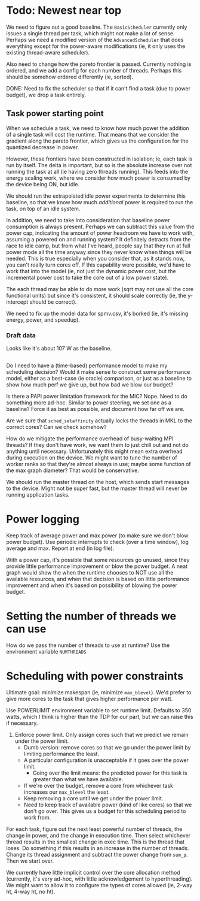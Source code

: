# Todo: Newest near top
We need to figure out a good baseline. The `BasicScheduler` currently only issues a single thread per task, which might not make a lot of sense. Perhaps we need a modified version of the `AdvancedScheduler` that does everything except for the power-aware modifications (ie, it only uses the existing thread-aware scheduler).

Also need to change how the pareto frontier is passed. Currently nothing is ordered, and we add a config for each number of threads. Perhaps this should be somehow ordered differently (ie, sorted).

DONE: Need to fix the scheduler so that if it can't find a task (due to power budget), we drop a task entirely.

## Task power starting point
When we schedule a task, we need to know how much power the addition of a single task will cost the runtime. That means that we consider the gradient along the pareto frontier, which gives us the configuration for the quantized decrease in power.

However, these frontiers have been constructed in isolation; ie, each task is run by itself. The delta is important, but so is the absolute increase over not running the task at all (ie having zero threads running). This feeds into the energy scaling work, where we consider how much power is consumed by the device being ON, but idle.

We should run the extrapolated idle power experiments to determine this baseline, so that we know how much _additional_ power is required to run the task, on top of an idle system.

In addition, we need to take into consideration that baseline power consumption is always present. Perhaps we can subtract this value from the power cap, indicating the amount of power headroom we have to work with, assuming a powered on and running system? It definitely detracts from the race to idle camp, but from what I've heard, people say that they run at full power mode all the time anyway since they never know when things will be needed. This is true especially when you consider that, as it stands now, you can't really turn cores off. If this capability were possible, we'd have to work that into the model (ie, not just the dynamic power cost, but the incremental power cost to take the core out of a low power state).

The each thread may be able to do more work (sqrt may not use all the core functional units) but since it's consistent, it should scale correctly (ie, the y-intercept should be correct).

We need to fix up the model data for spmv.csv, it's borked (ie, it's missing energy, power, and speedup).

### Draft data
Looks like it's about 107 W as the baseline.

##
Do I need to have a (time-based) performance model to make my scheduling decision? Would it make sense to construct some performance model, either as a best-case (ie oracle) comparison, or just as a baseline to show how much perf we give up, but how bad we blow our budget?

Is there a PAPI power limitation framework for the MIC? Nope. Need to do something more ad-hoc. Similar to power steering, we set one as a baseline? Force it as best as possible, and document how far off we are.

Are we sure that `sched_setaffinity` actually locks the threads in MKL to the correct cores? Can we check somehow?

How do we mitigate the performance overhead of busy-waiting MPI threads? If they don't have work, we want them to just chill out and not do anything until necessary. Unfortunately this might mean extra overhead during execution on the device. We might want to tune the number of worker ranks so that they're almost always in use; maybe some function of the max graph diameter? That would be conservative.

We should run the master thread on the host, which sends start messages to the device. Might not be super fast, but the master thread will never be running application tasks.

# Power logging
Keep track of average power and max power (to make sure we don't blow power budget).
Use periodic interrupts to check (over a time window), log average and max.
Report at end (in log file).

With a power cap, it's possible that some resources go unused, since they provide little performance improvement or blow the power budget. A neat graph would show the when the runtime chooses to NOT use all the available resources, and when that decision is based on little performance improvement and when it's based on possibility of blowing the power budget.

# Setting the number of threads we can use
How do we pass the number of threads to use at runtime?
Use the environment variable `NUMTHREADS`

# Scheduling with power constraints
Ultimate goal: minimize makespan (ie, minimize `max_blevel`).
We'd prefer to give more cores to the task that gives higher performance per watt.

Use POWERLIMIT environment variable to set runtime limit. Defaults to 350 watts, which I think is higher than the TDP for our part, but we can raise this if necessary.

1. Enforce power limit. Only assign cores such that we predict we remain under the power limit.
    - Dumb version: remove cores so that we go under the power limit by limiting performance the least.
    - A particular configuration is unacceptable if it goes over the power limit.
        - Going over the limit means: the predicted power for this task is greater than what we have available.
    - If we're over the budget, remove a core from whichever task increases our `max_blevel` the least.
    - Keep removing a core until we get under the power limit.
    - Need to keep track of available power (kind of like cores) so that we don't go over. This gives us a budget for this scheduling period to work from.


For each task, figure out the next least powerful number of threads, the change in power, and the change in execution time. Then select whichever thread results in the smallest change in exec time. This is the thread that loses. Do something if this results in an increase in the number of threads. Change its thread assignment and subtract the power change from `sum_p`. Then we start over.

We currently have little implicit control over the core allocation method (currently, it's very ad-hoc, with little acknowledgement to hyperthreading). We might want to allow it to configure the types of cores allowed (ie, 2-way ht, 4-way ht, no ht).
